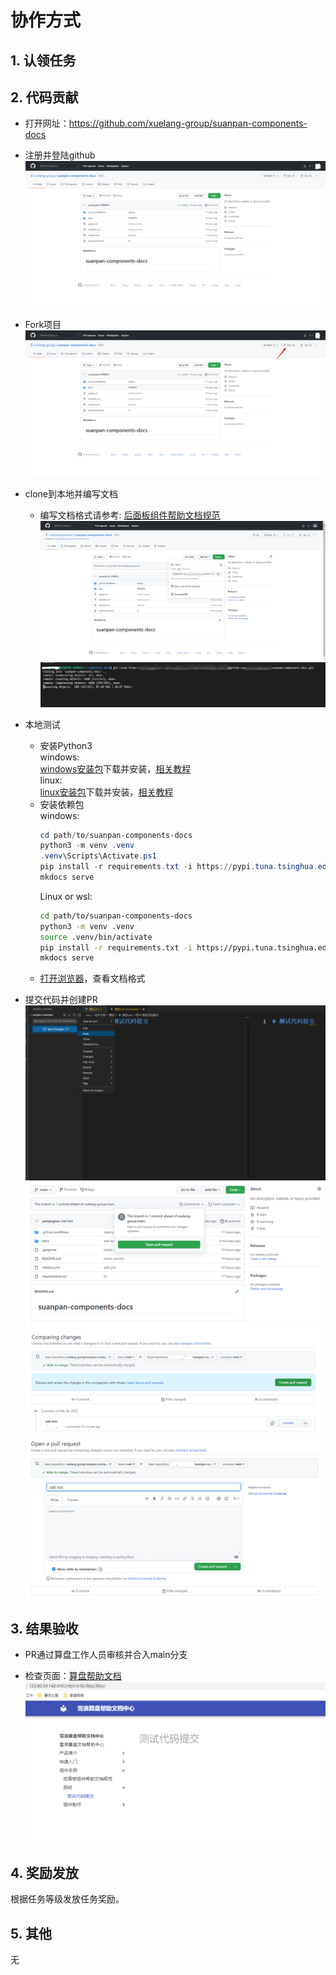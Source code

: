 # 协作方式
## 1. 认领任务

## 2. 代码贡献

- 打开网址：https://github.com/xuelang-group/suanpan-components-docs

- 注册并登陆github
![](./img/1.png)

- Fork项目
![](./img/2.png)

- clone到本地并编写文档
    - 编写文档格式请参考: [后面板组件帮助文档规范](./后面板组件帮助文档规范.md)
    ![](./img/3.png)
    ![](./img/4.png)

- 本地测试
    - 安装Python3
    <br />windows:<br />
    [windows安装包](https://www.python.org/ftp/python/3.9.10/python-3.9.10-amd64.exe)下载并安装，[相关教程](https://phoenixnap.com/kb/how-to-install-python-3-windows)
    <br />linux:<br />
    [linux安装包](https://www.python.org/ftp/python/3.9.10/Python-3.9.10.tgz)下载并安装，[相关教程](https://www.liquidweb.com/kb/how-to-install-python-3-on-centos-7/)
    - 安装依赖包
    <br />windows:
        ```powershell
        cd path/to/suanpan-components-docs
        python3 -m venv .venv
        .venv\Scripts\Activate.ps1
        pip install -r requirements.txt -i https://pypi.tuna.tsinghua.edu.cn/simple
        mkdocs serve
        ```
        Linux or wsl:<br />
        ```bash
        cd path/to/suanpan-components-docs
        python3 -m venv .venv
        source .venv/bin/activate
        pip install -r requirements.txt -i https://pypi.tuna.tsinghua.edu.cn/simple
        mkdocs serve
        ``` 
    - [打开浏览器](http://localhost:8082)，查看文档格式

- 提交代码并创建PR
![](./img/5.png)
![](./img/6.png)
![](./img/7.png)
![](./img/8.png)

## 3. 结果验收

- PR通过算盘工作人员审核并合入main分支

- 检查页面：[算盘帮助文档](http://123.60.59.142:8082/)
![](./img/9.png)

## 4. 奖励发放
根据任务等级发放任务奖励。
## 5. 其他
无